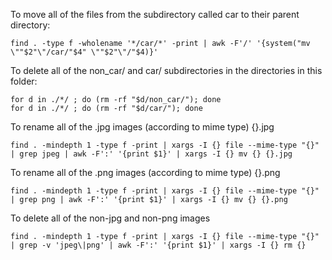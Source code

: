 To move all of the files from the subdirectory called car to their parent directory:  
```
find . -type f -wholename '*/car/*' -print | awk -F'/' '{system("mv \""$2"\"/car/"$4" \""$2"\"/"$4)}'
```

To delete all of the non_car/ and car/ subdirectories in the directories in this folder:  
```
for d in ./*/ ; do (rm -rf "$d/non_car/"); done
for d in ./*/ ; do (rm -rf "$d/car/"); done
```

To rename all of the .jpg images (according to mime type) {}.jpg
```
find . -mindepth 1 -type f -print | xargs -I {} file --mime-type "{}"  | grep jpeg | awk -F':' '{print $1}' | xargs -I {} mv {} {}.jpg
```

To rename all of the .png images (according to mime type) {}.png
```
find . -mindepth 1 -type f -print | xargs -I {} file --mime-type "{}"  | grep png | awk -F':' '{print $1}' | xargs -I {} mv {} {}.png
```

To delete all of the non-jpg and non-png images
```
find . -mindepth 1 -type f -print | xargs -I {} file --mime-type "{}" | grep -v 'jpeg\|png' | awk -F':' '{print $1}' | xargs -I {} rm {}
```
